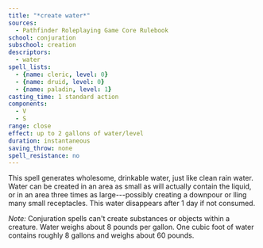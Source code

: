 ```yaml
---
title: "*create water*"
sources:
  - Pathfinder Roleplaying Game Core Rulebook
school: conjuration
subschool: creation
descriptors:
  - water
spell_lists:
  - {name: cleric, level: 0}
  - {name: druid, level: 0}
  - {name: paladin, level: 1}
casting_time: 1 standard action
components:
  - V
  - S
range: close
effect: up to 2 gallons of water/level
duration: instantaneous
saving_throw: none
spell_resistance: no
---
```


This spell generates wholesome, drinkable water, just like clean rain water. Water can be created in an area as small as will actually contain the liquid, or in an area three times as large---possibly creating a downpour or  lling many small receptacles. This water disappears after 1 day if not consumed.

*Note:* Conjuration spells can't create substances or objects within a creature. Water weighs about 8 pounds per gallon. One cubic foot of water contains roughly 8 gallons and weighs about 60 pounds.

